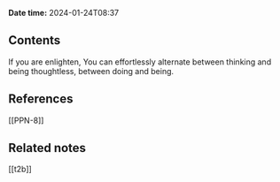 **Date time:** 2024-01-24T08:37
## Contents
If you are enlighten, You can effortlessly alternate between thinking and being thoughtless, between doing and being.

## References
[[PPN-8]]

## Related notes
[[t2b]]

